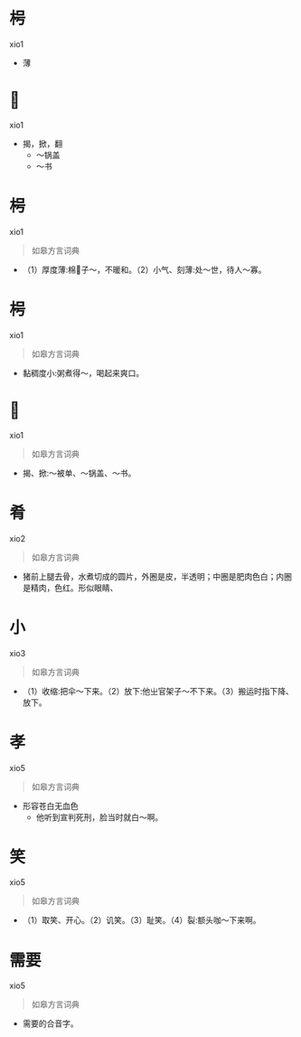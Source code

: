# 枵
xio1
- 薄

# 𫽐
xio1
- 揭，掀，翻
  - ～锅盖
  - ～书

# 枵
xio1
> 如皋方言词典
- （1）厚度薄:棉𧘸子～，不暖和。（2）小气、刻薄:处～世，待人～寡。

# 枵
xio1
> 如皋方言词典
- 黏稠度小:粥煮得～，喝起来爽口。

# 𢳚
xio1
> 如皋方言词典
- 揭、掀:～被单、～锅盖、～书。

# 肴
xio2
> 如皋方言词典
- 猪前上腿去骨，水煮切成的圆片，外圈是皮，半透明；中圈是肥肉色白；内圈是精肉，色红。形似眼睛、

# 小
xio3
> 如皋方言词典
- （1）收缩:把伞～下来。（2）放下:他㞢官架子～不下来。（3）搬运时指下降、放下。

# 孝
xio5
> 如皋方言词典
- 形容苍白无血色
  - 他听到宣判死刑，脸当时就白～啊。

# 笑
xio5
> 如皋方言词典
- （1）取笑、开心。（2）讥笑。（3）耻笑。（4）裂:额头咖～下来啊。

# 需要
xio5
> 如皋方言词典
- 需要的合音字。
